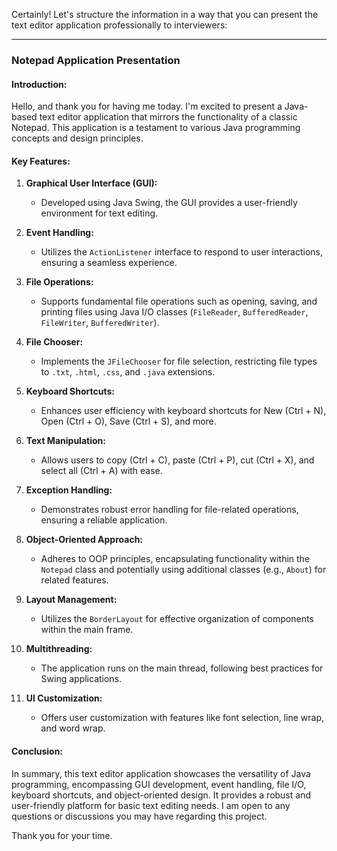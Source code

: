 Certainly! Let's structure the information in a way that you can present the text editor application professionally to interviewers:

---

### Notepad Application Presentation

#### Introduction:
Hello, and thank you for having me today. I'm excited to present a Java-based text editor application that mirrors the functionality of a classic Notepad. This application is a testament to various Java programming concepts and design principles.

#### Key Features:

1. **Graphical User Interface (GUI):**
   - Developed using Java Swing, the GUI provides a user-friendly environment for text editing.

2. **Event Handling:**
   - Utilizes the `ActionListener` interface to respond to user interactions, ensuring a seamless experience.

3. **File Operations:**
   - Supports fundamental file operations such as opening, saving, and printing files using Java I/O classes (`FileReader`, `BufferedReader`, `FileWriter`, `BufferedWriter`).

4. **File Chooser:**
   - Implements the `JFileChooser` for file selection, restricting file types to `.txt`, `.html`, `.css`, and `.java` extensions.

5. **Keyboard Shortcuts:**
   - Enhances user efficiency with keyboard shortcuts for New (Ctrl + N), Open (Ctrl + O), Save (Ctrl + S), and more.

6. **Text Manipulation:**
   - Allows users to copy (Ctrl + C), paste (Ctrl + P), cut (Ctrl + X), and select all (Ctrl + A) with ease.

7. **Exception Handling:**
   - Demonstrates robust error handling for file-related operations, ensuring a reliable application.

8. **Object-Oriented Approach:**
   - Adheres to OOP principles, encapsulating functionality within the `Notepad` class and potentially using additional classes (e.g., `About`) for related features.

9. **Layout Management:**
   - Utilizes the `BorderLayout` for effective organization of components within the main frame.

10. **Multithreading:**
    - The application runs on the main thread, following best practices for Swing applications.

11. **UI Customization:**
    - Offers user customization with features like font selection, line wrap, and word wrap.

#### Conclusion:

In summary, this text editor application showcases the versatility of Java programming, encompassing GUI development, event handling, file I/O, keyboard shortcuts, and object-oriented design. It provides a robust and user-friendly platform for basic text editing needs. I am open to any questions or discussions you may have regarding this project.

Thank you for your time.
